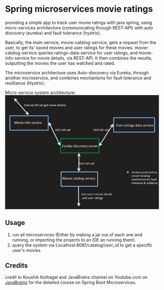 # Spring microservices movie ratings

providing a simple app to track user movie ratings with java spring, using micro-services architecture 
(communicating through REST-API) with auto discovery (eureka) and fault tolerance (hystrix).

Basically, the main service, movie-catalog-service, gets a request from the user, to get its' saved movies and user ratings for these movies.
movie-catalog-service queries ratings-data-service for user ratings, and movie-info-service for movie details, via REST-API.
It then combines the results, outputting the movies the user has watched and rated.

The microservice architecture uses Auto-discovery via Eureka, through another microservice, and combines mechanisms for fault tolerance and resilliance (Hystrix).

Micro-service system architecture:
![Alt text](MS_architecture.png?raw=true "system architecture")

## Usage

1. run all microservices (Either by making a jar out of each one and running, or importing the projects to an IDE an running them).
2. query the system via Localhost:8081/catalog/*user_id* to get a specific user's movies.

## Credits

credit to Koushik Kothagal and JavaBrains channel on Youtube.com on [JavaBrains](https://www.youtube.com/user/koushks) for the detailed course on Spring Boot Microservices.
